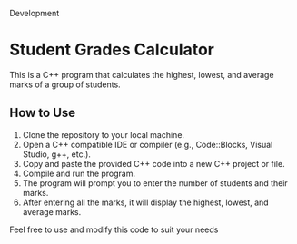 Development
# Student Grades Calculator

This is a C++ program that calculates the highest, lowest, and average marks of a group of students.

## How to Use

1. Clone the repository to your local machine.
2. Open a C++ compatible IDE or compiler (e.g., Code::Blocks, Visual Studio, g++, etc.).
3. Copy and paste the provided C++ code into a new C++ project or file.
4. Compile and run the program.
5. The program will prompt you to enter the number of students and their marks.
6. After entering all the marks, it will display the highest, lowest, and average marks.

Feel free to use and modify this code to suit your needs